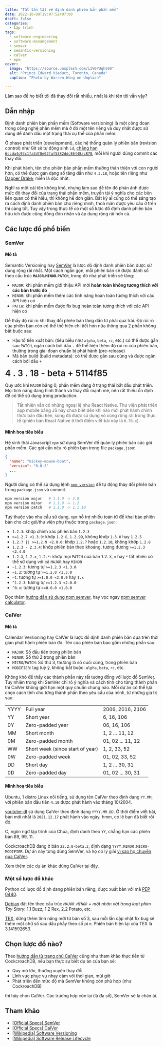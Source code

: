 ```yaml
---
title: "Tất tần tật về định danh phiên bản phần mềm"
date: 2022-10-08T19:07:52+07:00
draft: false
categories:
  - Lập trình
tags:
  - software-engineering
  - software-manangement
  - semver
  - semantic-versioning
  - calver
  - npm
cover:
  image: "https://source.unsplash.com/iIV0PUqhs00"
  alt: "Prince Edward Viaduct, Toronto, Canada"
  caption: "Photo by Warren Wong on Unplash"

---
```


Làm sao để họ biết tôi đã thay đổi rất nhiều, nhất là khi tên tôi vẫn vậy?

<!--more-->

## Dẫn nhập

Định danh phiên bản phần mềm (Software versioning) là một công đoạn trong công nghệ phần mềm mà ở đó một tên riêng và duy nhất được sử dụng để đánh dấu một trạng thái cụ thể của phần mềm.

Ở phase phát triển (development), các hệ thống quản lý phiên bản (revision control) như Git sẽ tự động sinh `id`, [chẳng hạn `6ccda4c93c1fa3df8e02faf5382ddc86448ac878`](https://stackoverflow.com/a/29107504/6755585), mỗi khi người dùng commit các thay đổi.

Khi phát hành, tên cho phiên bản phần mềm thường thân thiện với con người hơn, có thể được gán dạng số tăng dần như `4.3.18`, hoặc tên riêng như [Dapper Drake](https://wiki.ubuntu.com/DapperDrake/), miễn là độc nhất.

Nghĩ ra một cái tên không khó, nhưng làm sao để tên đó phản ánh được mức độ thay đổi của trạng thái phần mềm, truyền tải ý nghĩa cho các bên liên quan có thể hiểu, thì không hề đơn giản. Bất kỳ ai cũng có thể sáng tạo ra cách định danh phiên bản cho riêng mình, thoả mãn được yêu cầu ở trên thì càng tốt. Tuy vậy trong thực tế có một số lược đồ định danh phiên bản hữu ích được cộng đồng đón nhận và áp dụng rộng rãi hơn cả.

## Các lược đồ phổ biến

### SemVer

#### Mô tả

Semantic Versioning hay [SemVer](https://semver.org/) là lược đồ định danh phiên bản được sử dụng rộng rãi nhất. Một cách ngắn gọn, mỗi phiên bản sẽ được đánh số theo cấu trúc __`MAJOR`.`MINOR`.`PATCH`__, trong đó nhà phát triển sẽ tăng:

- `MAJOR`: khi phần mềm giới thiệu API mới __hoàn toàn không tương thích với các bản trước đó__
- `MINOR`: khi phần mềm thêm các tính năng hoàn toàn tương thích với các API hiện có
- `PATCH`: khi phần mềm được fix bug hoàn toàn tương thích với các API hiện có

Dễ thấy độ rủi ro khi thay đổi phiên bản tăng dần từ phải qua trái. Độ rủi ro của phiên bản còn có thể thể hiện chi tiết hơn nữa thông qua 2 phần không bắt buộc sau:

- Hậu tố tiền xuất bản: (tiêu biểu như `alpha`, `beta`, `rc`, etc.) có thể được gắn sau `PATCH`, ngăn cách bởi dấu `-` để thể hiện thêm độ rủi ro của phiên bản, thường trong giai đoạn chuẩn bị phát hành (pre-release)
- Mã bản build (build metadata): có thể được gắn sau cùng và được ngăn cách bởi dấu `+`

<style>
  #semver__example {
    font-weight: 600;
    font-size: 200%;
  }
  #semver__example .semver__sep {
    color: var(--tw3-zinc-400)
  }
  #semver__example .semver__major {
    color: var(--tw3-rose-500)
  }
  #semver__example .semver__minor {
    color: var(--tw3-pink-500)
  }
  #semver__example .semver__patch {
    color: var(--tw3-yellow-500)
  }
  #semver__example .semver__prerelease {
    color: var(--tw3-cyan-500)
  }
  #semver__example .semver__buildmetadata {
    color: var(--tw3-emerald-500)
  }
</style>
<div id="semver__example" class="text-center">
<span class="semver__major">4</span>
<span class="semver__sep">.</span>
<span class="semver__minor">3</span>
<span class="semver__sep">.</span>
<span class="semver__patch">18</span>
<span class="semver__sep">-</span>
<span class="semver__prerelease">beta</span>
<span class="semver__sep">+</span>
<span class="semver__buildmetadata">5114f85</span>
</div>

Quy ước khi `MAJOR` bằng 0, phần mềm đang ở trạng thái bắt đầu phát triển. Mọi tính năng đang hình thành và thay đổi mạnh mẽ, nên rất thiếu ổn định để có thể sử dụng trong production.

> Tất nhiên vẫn có những ngoại lệ như React Native. Thư viện phát triển app mobile bằng JS này chưa biết đến khi nào mới phát hành chính thức bản đầu tiên, song đã được sử dụng vô cùng rộng rãi trong thực tế (phiên bản React Native ở thời điểm viết bài này là `0.70.x`).

#### Minh hoạ tiêu biểu

Hệ sinh thái Javascript `npm` sử dụng SemVer để quản lý phiên bản các gói phần mềm. Các gói cần nêu rõ phiên bản trong file `package.json`:

```json
{
  "name": "mickey-mouse-boat",
  "version": "0.0.3"
  ...
}
```

Người dùng có thể sử dụng lệnh [`npm version`](https://docs.npmjs.com/cli/v8/commands/npm-version) để tự động thay đổi phiên bản trong `package.json` và commit.

```bash
npm version major   # 1.1.9 -> 2.0
npm version minor   # 1.1.9 -> 1.2
npm version patch   # 1.1.0 -> 1.1.10
```

Tuỳ thuộc vào nhu cầu sử dụng, `npm` hỗ trợ nhiều toán tử để khai báo phiên bản cho các gói/thư viện phụ thuộc trong `package.json`:

- `1.2.3`: khớp chính xác phiên bản `1.2.3`
- `>=1.2.7 <1.3.0`: khớp `1.2.8`, `1.2.99`, không khớp `1.3.0` hay `1.2.5`
- `1.2.7 || >=1.2.9 <2.0.0`: khớp `1.2.7` hoặc `1.2.10`, không khớp `1.2.8`
- `1.2.3 - 2.3.4`: khớp phiên bản theo khoảng, tương đương `>=1.2.3 <2.4.0`
- `1.2.X`, `1.2.x`, `1.2.*`: khớp mọi `PATCH` của bản 1.2. `X`, `x` hay `*` tất nhiên có thể sử dụng với cả `MAJOR` hay `MINOR`
- `~1.2.3`: tương tự `>=1.2.3 <1.3.0`
- `~1.2`: tương tự `>=1.2.0 <1.3.0`
- `~1`: tương tự `>=1.0.0 <2.0.0` hay `1.x`
- `^1.2.3`: tương tự `>=1.2.3 <2.0.0`
- `^0.x`: tương tự `>=0.0.0 <1.0.0`

Đọc thêm [hướng dẫn sử dụng npm semver](https://docs.npmjs.com/cli/v6/using-npm/semver), hay vọc ngay [npm semver calculator](https://semver.npmjs.com/).

### CalVer

#### Mô tả

Calendar Versioning hay CalVer là lược đồ định danh phiên bản dựa trên thời gian phát hành phiên bản đó. Tên của phiên bản bao gồm những phần sau:

- `MAJOR`: Số đầu tiên trong phiên bản
- `MINOR`: Số thứ 2 trong phiên bản
- `MICRO`/`PATCH`: Số thứ 3, thường là số cuối cùng, trong phiên bản
- `MODIFIER`: tag tuỳ ý, không bắt buộc: `alpha`, `beta`, `rc`, etc.

Không khó để thấy các thành phần này rất tương đồng với lược đồ SemVer. Tuy nhiên trong khi SemVer chỉ rõ ý nghĩa và cách tính cho từng thành phần thì CalVer không giới hạn một quy chuẩn chung nào. Mỗi dự án có thể lựa chọn cách tính cho từng thành phần theo yêu cầu của mình, từ những giá trị sau:

||||
|---|---|---|
|YYYY| Full year| 2006, 2016, 2106|
|YY| Short year| 6, 16, 106|
|0Y| Zero-padded year| 06, 16, 106|
|MM| Short month| 1, 2 ... 11, 12|
|0M| Zero-padded month| 01, 02 ... 11, 12|
|WW| Short week (since start of year)| 1, 2, 33, 52|
|0W| Zero-padded week| 01, 02, 33, 52|
|DD| Short day| 1, 2 ... 30, 31|
|0D| Zero-padded day| 01, 02 ... 30, 31|

#### Minh hoạ tiêu biểu

Ubuntu, 1 distro Linux nổi tiếng, sử dụng tên CalVer theo định dạng `YY.MM`, với phiên bản đầu tiên `4.10` được phát hành vào tháng 10/2004.

[youtube-dl](https://github.com/ytdl-org/youtube-dl/) sử dụng CalVer theo định dạng `YYYY.MM.DD`. Ở thời điểm viết bài, bản mới nhất là `2021.12.17` phát hành vào ngày, hmm, có lẽ bạn đã biết rồi đó.

C, ngôn ngữ lập trình của Chúa, định danh theo `YY`, chẳng hạn các phiên bản 89, 99, 11.

CockcroachDB đang ở bản `22.2.0-beta.2`, định dạng `YYYY.MINOR.MICRO-MODIFIER`. Dự án này từng dùng SemVer, và họ có lý giải [vì sao họ chuyển qua CalVer](https://www.cockroachlabs.com/blog/calendar-versioning/).

Xem thêm các dự án khác dùng CalVer tại [đây](https://calver.org/users.html).

### Một số lược đồ khác

Python có lược đồ định dang phiên bản riêng, được xuất bản với mã [PEP 0440](https://peps.python.org/pep-0440/).

[Debian](https://www.debian.org/doc/manuals/project-history/releases.en.html) đặt tên theo cấu trúc _`MAJOR.MINOR` + một nhân vật trong loạt phim Toy Story_: 1.1 Buzz, 1.2 Rex, 2.2 Potato, etc.

[TEX](https://www.wikiwand.com/en/TeX), dừng thêm tính năng mới từ bản số 3, sau mỗi lần cập nhật fix bug sẽ thêm một chữ số sau dấu phẩy theo số pi `π`. Phiên bản hiện tại của TEX là 3.141592653.

## Chọn lược đồ nào?

Theo [hướng dẫn từ trang chủ CalVer](https://calver.org/overview.html#when-to-use-calver) cũng như tham khảo thực tiễn từ CockcroachDB, nếu bạn thực sự biết dự án của bạn sẽ:

- Quy mô lớn, thường xuyên thay đổi
- Lĩnh vực phục vụ nhạy cảm với thời gian, múi giờ
- Phát triển đến mức độ mà SemVer không còn phù hợp (như CockroachDB)

thì hãy chọn CalVer. Các trường hợp còn lại (là đa số), SemVer sẽ là chân ái.

## Tham khảo

- [[Official Specs] SemVer](https://semver.org/)
- [[Official Specs] CalVer](https://calver.org/)
- [[Wikipedia] Software Versioning](https://www.wikiwand.com/en/Software_versioning)
- [[Wikipedia] Software Release Lifecycle](https://www.wikiwand.com/en/Software_release_life_cycle)
